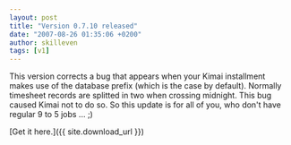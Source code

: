 ```yaml
---
layout: post
title: "Version 0.7.10 released"
date: "2007-08-26 01:35:06 +0200"
author: skilleven
tags: [v1]
---
```


This version corrects a bug that appears when your Kimai installment makes use of the database prefix (which is the case by default).
Normally timesheet records are splitted in two when crossing midnight.
This bug caused Kimai not to do so. So this update is for all of you, who don't have regular 9 to 5 jobs ... ;)

[Get it here.]({{ site.download_url }})
